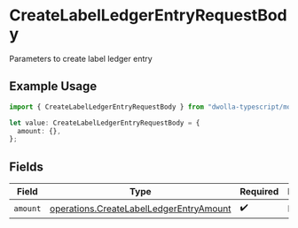 # CreateLabelLedgerEntryRequestBody

Parameters to create label ledger entry

## Example Usage

```typescript
import { CreateLabelLedgerEntryRequestBody } from "dwolla-typescript/models/operations";

let value: CreateLabelLedgerEntryRequestBody = {
  amount: {},
};
```

## Fields

| Field                                                                                              | Type                                                                                               | Required                                                                                           | Description                                                                                        |
| -------------------------------------------------------------------------------------------------- | -------------------------------------------------------------------------------------------------- | -------------------------------------------------------------------------------------------------- | -------------------------------------------------------------------------------------------------- |
| `amount`                                                                                           | [operations.CreateLabelLedgerEntryAmount](../../models/operations/createlabelledgerentryamount.md) | :heavy_check_mark:                                                                                 | N/A                                                                                                |
